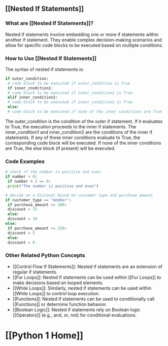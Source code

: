 ## [[Nested If Statements]]

### What are [[Nested If Statements]]?
Nested if statements involve embedding one or more if statements within another if statement. They enable complex decision-making scenarios and allow for specific code blocks to be executed based on multiple conditions.

### How to Use [[Nested If Statements]]
The syntax of nested if statements is:

```python
if outer_condition:
 # code block to be executed if outer_condition is True
 if inner_condition1:
 # code block to be executed if inner_condition1 is True
 elif inner_condition2:
 # code block to be executed if inner_condition2 is True
 else:
 # code block to be executed if none of the inner conditions are True
```

The outer_condition is the condition of the outer if statement. If it evaluates to True, the execution proceeds to the inner if statements. The inner_condition1 and inner_condition2 are the conditions of the inner if statements. If any of these inner conditions evaluate to True, the corresponding code block will be executed. If none of the inner conditions are True, the else block (if present) will be executed.

### Code Examples
```python
# check if the number is positive and even
if number > 0:
 if number % 2 == 0:
 print("The number is positive and even")
```

```python
# decide on a discount based on customer type and purchase amount
if customer_type == "member":
 if purchase_amount >= 100:
 discount = 15
 else:
 discount = 10
else:
 if purchase_amount >= 150:
 discount = 5
 else:
 discount = 0
```

### Other Related Python Concepts

- [[Control Flow If Statements]]: Nested if statements are an extension of regular if statements.
- [[For Loops]]: Nested if statements can be used within [[For Loops]] to make decisions based on looped elements.
- [[While Loops]]: Similarly, nested if statements can be used within [[While Loops]] to control loop execution.
- [[Functions]]: Nested if statements can be used to conditionally call [[Functions]] or determine function behavior.
- [[Boolean Logic]]: Nested if statements rely on Boolean logic [[Operators]] (e.g., and, or, not) for conditional evaluations.
# [[Python 1 Home]]